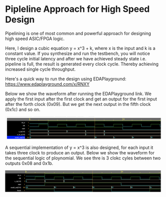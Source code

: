 # Pipleline Approach for High Speed Design
Pipelining is one of most common and powerful approach for designing high speed ASIC/FPGA logic.

Here, I design a cubic equation y = x^3 + k, where x is the input and k is a constant value.
If you synthesize and run the testbench, you will notice three cycle initial latency and after
we have achieved steady state i.e. pipeline is full, the result is generated every clock cycle.
Thereby achieving increased single cycle throughput.

Here's a quick way to run the design using EDAPlayground: https://www.edaplayground.com/x/RNXY

Below we show the waveform after running the EDAPlayground link.
We apply the first input after the first clock and get an output for the first input after the forth clock (0x09).
But we get the next output in the fifth clock (0x1c) and so on.

![My Image](waveform_pipeline.png)

A sequential implementation of y = x^3 is also designed, for each input it takes three clock to produce an output.
Below we show the waveform for the sequential logic of ploynomial. We see thre is 3 clokc cyles between two outputs 0x08 and 0x1b.

![My Image](seq_cubic.png)
